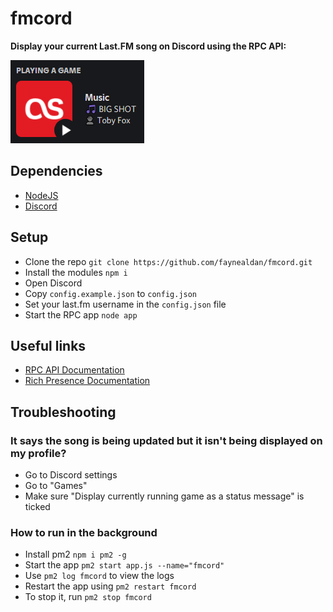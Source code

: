 # fmcord

**Display your current Last.FM song on Discord using the RPC API:**

![](assets/screenshot.png)

## Dependencies

- [NodeJS](https://nodejs.org/en/)
- [Discord](https://discord.com/)

## Setup

- Clone the repo `git clone https://github.com/faynealdan/fmcord.git`
- Install the modules `npm i`
- Open Discord
- Copy `config.example.json` to `config.json`
- Set your last.fm username in the `config.json` file
- Start the RPC app `node app`

## Useful links

- [RPC API Documentation](https://discordapp.com/developers/docs/topics/rpc)
- [Rich Presence Documentation](https://discordapp.com/developers/docs/rich-presence/how-to)

## Troubleshooting

### It says the song is being updated but it isn't being displayed on my profile?

- Go to Discord settings
- Go to "Games"
- Make sure "Display currently running game as a status message" is ticked

### How to run in the background

- Install pm2 `npm i pm2 -g`
- Start the app `pm2 start app.js --name="fmcord"`
- Use `pm2 log fmcord` to view the logs
- Restart the app using `pm2 restart fmcord`
- To stop it, run `pm2 stop fmcord`
